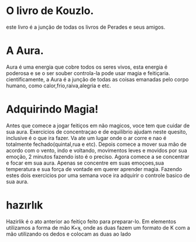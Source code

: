 <body background="https://edrodrigues.com.br/wp-content/uploads/2019/02/18-texturas-de-papel-gratis-papel-de-alta-qualidade-e-sem-custo-13.jpg"> 
<h1>O livro de Kouzlo.</h1>
 <p>este livro é a junção de todas os livros de Perades e seus amigos.</p>

<h1>A Aura.</h1>
 <p>Aura é uma energia que cobre todos os seres vivos, esta energia é poderosa e se o ser souber controla-la pode usar magia e feitiçaria. cientificamente, a Aura é a junção de todas as coisas emanadas pelo corpo humano, como calor,frio,raiva,alegria e etc. </p>
 <h1>Adquirindo Magia!</h1>
 <p>Antes que comece a jogar feitiços em não magicos, voce tem que cuidar de sua aura. Exercicios de concentraçao e de equilibrio ajudam neste quesito, inclusive é o que ira fazer. Va ate um lugar onde o ar corre e nao é totalmente fechado(quintal,rua e etc). Depois comece a mover sua mão de acordo com o vento, indo e voltando, movimentos leves e movidos por sua emoção, 2 minutos fazendo isto é o preciso. Agora comece a se concentrar e focar em sua aura. Apenas se concentre em suas emoçoes,sua temperatura e sua força de vontade em querer aprender magia. Fazendo estes dois exercicios por uma semana voce ira adquirir o controle basico de sua aura.</p>
<h1>hazırlık</h1>
<p>Hazirlik é o ato anterior ao feitiço feito para preparar-lo. Em elementos utilizamos a forma de mão K+ʞ, onde as duas fazem um formato de K com a mão utilizando os dedos e colocam as duas ao lado</p>
